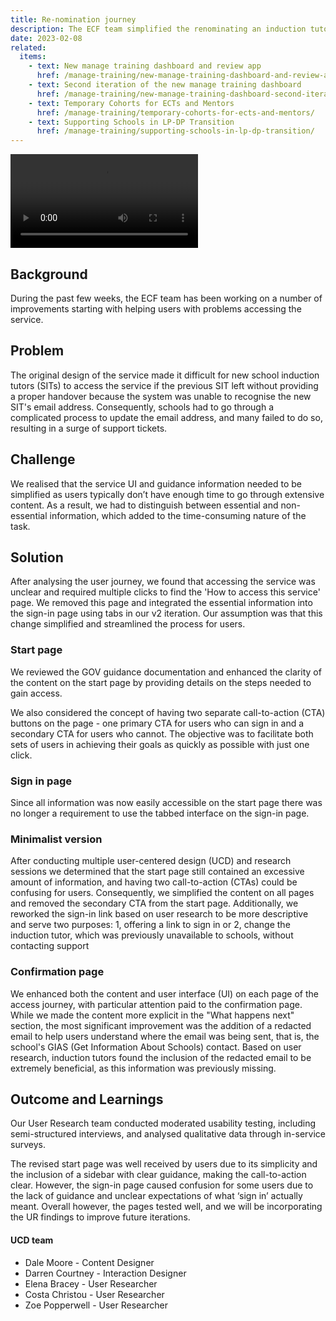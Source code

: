 ```yaml
---
title: Re-nomination journey
description: The ECF team simplified the renominating an induction tutor process and enhanced the user interface and guidance for an improved user experience.
date: 2023-02-08
related:
  items:
    - text: New manage training dashboard and review app
      href: /manage-training/new-manage-training-dashboard-and-review-app/
    - text: Second iteration of the new manage training dashboard
      href: /manage-training/new-manage-training-dashboard-second-iteration/
    - text: Temporary Cohorts for ECTs and Mentors
      href: /manage-training/temporary-cohorts-for-ects-and-mentors/
    - text: Supporting Schools in LP-DP Transition
      href: /manage-training/supporting-schools-in-lp-dp-transition/
---
```


<video src="/manage-training/video/1-dfe-demo-re-nomination-journey-courtney.mp4" controls>
</video>

## Background

During the past few weeks, the ECF team has been working on a number of improvements starting with helping users with problems accessing the service.

## Problem
The original design of the service made it difficult for new school induction tutors (SITs) to access the service if the previous SIT left without providing a proper handover because the system was unable to recognise the new SIT's email address. Consequently, schools had to go through a complicated process to update the email address, and many failed to do so, resulting in a surge of support tickets.

## Challenge
We realised that the service UI and guidance information needed to be simplified as users typically don’t have enough time to go through extensive content. As a result, we had to distinguish between essential and non-essential information, which added to the time-consuming nature of the task.

## Solution
After analysing the user journey, we found that accessing the service was unclear and required multiple clicks to find the 'How to access this service' page. We removed this page and integrated the essential information into the sign-in page using tabs in our v2 iteration. Our assumption was that this change simplified and streamlined the process for users.

### Start page
We reviewed the GOV guidance documentation and enhanced the clarity of the content on the start page by providing details on the steps needed to gain access.

We also considered the concept of having two separate call-to-action (CTA) buttons on the page - one primary CTA for users who can sign in and a secondary CTA for users who cannot. The objective was to facilitate both sets of users in achieving their goals as quickly as possible with just one click.

### Sign in page
Since all information was now easily accessible on the start page there was no longer a requirement to use the tabbed interface on the sign-in page.

### Minimalist version
After conducting multiple user-centered design (UCD) and research sessions we determined that the start page still contained an excessive amount of information, and having two call-to-action (CTAs) could be confusing for users. Consequently, we simplified the content on all pages and removed the secondary CTA from the start page. Additionally, we reworked the sign-in link based on user research to be more descriptive and serve two purposes: 
1, offering a link to sign in or 2, change the induction tutor, which was previously unavailable to schools, without contacting support

### Confirmation page
We enhanced both the content and user interface (UI) on each page of the access journey, with particular attention paid to the confirmation page. While we made the content more explicit in the "What happens next" section, the most significant improvement was the addition of a redacted email to help users understand where the email was being sent, that is, the school's GIAS (Get Information About Schools) contact. Based on user research, induction tutors found the inclusion of the redacted email to be extremely beneficial, as this information was previously missing.

## Outcome and Learnings
Our User Research team conducted moderated usability testing, including semi-structured interviews, and analysed qualitative data through in-service surveys.

The revised start page was well received by users due to its simplicity and the inclusion of a sidebar with clear guidance, making the call-to-action clear. However, the sign-in page caused confusion for some users due to the lack of guidance and unclear expectations of what ‘sign in’ actually meant. Overall however, the pages tested well, and we will be incorporating the UR findings to improve future iterations.


#### UCD team

- Dale Moore - Content Designer
- Darren Courtney - Interaction Designer
- Elena Bracey - User Researcher
- Costa Christou - User Researcher
- Zoe Popperwell - User Researcher
